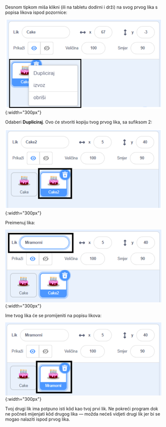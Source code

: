 Desnom tipkom miša klikni (ili na tabletu dodirni i drži) na svog prvog lika s popisa likova ispod pozornice:

![Popis likova, s istaknutim prvim likom i skočnim izbornikom koji prikazuje opcije „Dupliciraj”, „izvoz” i „obriši”.](images/challenge1-right-click-sprite.png){:width="300px"}

Odaberi **Dupliciraj**. Ovo će stvoriti kopiju tvog prvog lika, sa sufiksom 2:

![Popis likova koji prikazuje prvog lika i duplikat lika.](images/challenge1-duplicate-sprite.png){:width="300px"}

Preimenuj lika:

![Okno lika, s označenim poljem „Lik”.](images/challenge1-rename-sprite.png){:width="300px"}

Ime tvog lika će se promijeniti na popisu likova:

![Popis lika koji prikazuje duplikat lika s novim imenom.](images/challenge1-sprite-list.png){:width="300px"}

Tvoj drugi lik ima potpuno isti kôd kao tvoj prvi lik. Ne pokreći program dok ne počneš mijenjati kôd drugog lika — možda nećeš vidjeti drugi lik jer bi se mogao nalaziti ispod prvog lika.
